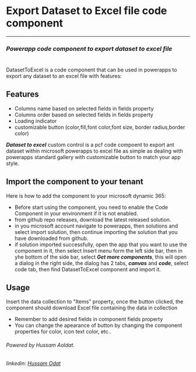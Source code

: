 # Export Dataset to Excel file code component
---
### _Powerapp code component to export dataset to excel file_
#
#
#


DatasetToExcel is a code component that can be used in powerapps to export any dataset to an excel file with features:

## Features

- Columns name based on selected fields in fields property
- Columns order based on selected fields in fields property
- Loading indicator
- customizable button (color,fill,font color,font size, border radius,border color)


**_Dataset to excel_** custom control is a pcf code compoent to export ant dataset within microsoft powerapps to excel file as simple as dealing with powerapps standard gallery
with customizable button to match your app style.

## Import the component to your tenant

Here is how to add the component to your microsoft dynamic 365:
- Before start using the component, you need to enable the Code Component in your environment if it is not enabled.
- from github repo releases, download the latest released solution.
- in you microsoft account navigate to powerapps, then solutions and select import solution, then continue importing the solution that you have downloaded from github.
- if solution imported successfully, open the app that you want to use the component in it, then select Insert menu form the left side bar, then in yhe bottom of the side bar, select **_Get more components_**, this will open a dialog in the right side, the dialog has 2 tabs, **_canvas_** and **_code_**, select code tab, then find DatasetToExcel component and import it.


## Usage

Insert the data collection to "Items" property, once the button clicked, the component should download Excel file containing the data in collection

- Remember to add desired fields in component fields property
- You can change the apearance of button by changing the component properties for color, icon text color, etc..


###### _Powered by Hussam Aoldat._
###### _linkedin: [Hussam Odat](https://www.linkedin.com/in/hussam-odat-5075aa73)_
